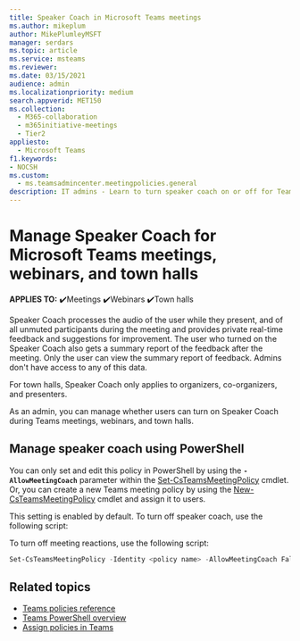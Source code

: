 ```yaml
---
title: Speaker Coach in Microsoft Teams meetings
ms.author: mikeplum
author: MikePlumleyMSFT
manager: serdars
ms.topic: article
ms.service: msteams
ms.reviewer: 
ms.date: 03/15/2021
audience: admin
ms.localizationpriority: medium
search.appverid: MET150
ms.collection: 
  - M365-collaboration
  - m365initiative-meetings
  - Tier2
appliesto: 
  - Microsoft Teams
f1.keywords:
- NOCSH
ms.custom: 
  - ms.teamsadmincenter.meetingpolicies.general
description: IT admins - Learn to turn speaker coach on or off for Teams meetings, webinars, and town halls.
---
```


# Manage Speaker Coach for Microsoft Teams meetings, webinars, and town halls

**APPLIES TO:** ✔️Meetings ✔️Webinars ✔️Town halls

 Speaker Coach processes the audio of the user while they present, and of all unmuted participants during the meeting and provides private real-time feedback and suggestions for improvement. The user who turned on the Speaker Coach also gets a summary report of the feedback after the meeting. Only the user can view the summary report of feedback. Admins don't have access to any of this data.

For town halls, Speaker Coach only applies to organizers, co-organizers, and presenters.

As an admin, you can manage whether users can turn on Speaker Coach during Teams meetings, webinars, and town halls.

## Manage speaker coach using PowerShell

You can only set and edit this policy in PowerShell by using the **`-AllowMeetingCoach`** parameter within the [Set-CsTeamsMeetingPolicy](/powershell/module/skype/set-csteamsmeetingpolicy) cmdlet. Or, you can create a new Teams meeting policy by using the [New-CsTeamsMeetingPolicy](/powershell/module/skype/new-csteamsmeetingpolicy) cmdlet and assign it to users.

This setting is enabled by default. To turn off speaker coach, use the following script:

To turn off meeting reactions, use the following script:

```powershell
Set-CsTeamsMeetingPolicy -Identity <policy name> -AllowMeetingCoach False
```

## Related topics

- [Teams policies reference](settings-policies-reference.md#meetings)
- [Teams PowerShell overview](teams-powershell-overview.md)
- [Assign policies in Teams](policy-assignment-overview.md)
